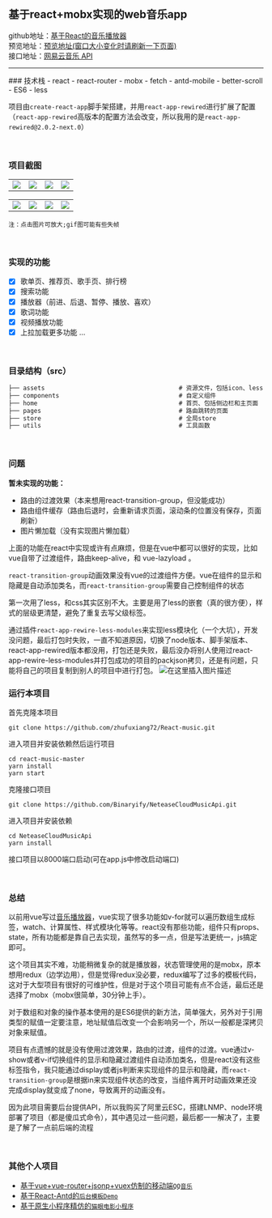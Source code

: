 ## 基于react+mobx实现的web音乐app

github地址：[基于React的音乐播放器](https://github.com/zhangZhiHao1996/react-music-master)  
预览地址：[预览地址(窗口大小变化时请刷新一下页面)](http://47.99.130.140/react-music/#/find)  
接口地址：[网易云音乐 API](https://github.com/Binaryify/NeteaseCloudMusicApi)
<hr/>
### 技术栈
 - react 
 - react-router
 - mobx
 - fetch
 - antd-mobile
 - better-scroll
 - ES6
 - less

项目由`create-react-app`脚手架搭建，并用`react-app-rewired`进行扩展了配置（`react-app-rewired`高版本的配置方法会改变，所以我用的是`react-app-rewired@2.0.2-next.0`）

<br/>

### 项目截图
<table>
	 <tr>
        <td><img src='https://img-blog.csdnimg.cn/20190308124144379.gif'></img></td>
        <td><img src='https://img-blog.csdnimg.cn/20190308124247852.gif'></img></td>
        <td><img src='https://img-blog.csdnimg.cn/20190308134737187.gif'></img></td>
         <td><img src='https://img-blog.csdnimg.cn/20190308134901875.gif'></img></td>
    </tr>
</table>
<table>
	 <tr>
        <td><img src='https://img-blog.csdnimg.cn/2019030813592034.png'></img></td>
        <td><img src='https://img-blog.csdnimg.cn/20190308140452717.gif'></img></td>
        <td><img src='https://img-blog.csdnimg.cn/20190308141114131.gif'></img></td>
        <td><img src='https://img-blog.csdnimg.cn/20190308140526928.gif'></img></td>
    </tr>
</table>

`注：点击图片可放大;gif图可能有些失帧`

<br/>


### 实现的功能
- [x] 歌单页、推荐页、歌手页、排行榜
- [x] 搜索功能
- [x] 播放器（前进、后退、暂停、播放、喜欢）
- [x] 歌词功能
- [x] 视频播放功能
- [x] 上拉加载更多功能
 ...
<br/>

### 目录结构（src）

```javascript
├── assets                                     # 资源文件，包括icon、less公共文件                     
├── components                                 # 自定义组件
├── home                                       # 首页、包括侧边栏和主页面
├── pages                                      # 路由跳转的页面
├── store                                      # 全局store
├── utils                                      # 工具函数                          
```

<br/>

### 问题
**暂未实现的功能：**
 - 路由的过渡效果（本来想用react-transition-group，但没能成功）
 - 路由组件缓存（路由后退时，会重新请求页面，滚动条的位置没有保存，页面刷新）  
 - 图片懒加载（没有实现图片懒加载）

上面的功能在react中实现或许有点麻烦，但是在vue中都可以很好的实现，比如vue自带了过渡组件，路由keep-alive，和 vue-lazyload 。

`react-transition-group`动画效果没有vue的过渡组件方便。vue在组件的显示和隐藏是自动添加类名，而`react-transition-group`需要自己控制组件的状态

第一次用了less，和css其实区别不大。主要是用了less的嵌套（真的很方便），样式的层级更清楚，避免了重复去写父级标签。

通过插件`react-app-rewire-less-modules`来实现less模块化（一个大坑），开发没问题，最后打包时失败，一直不知道原因，切换了node版本、脚手架版本、react-app-rewired版本都没用，打包还是失败，最后没办将别人使用过react-app-rewire-less-modules并打包成功的项目的packjson拷贝，还是有问题，只能将自己的项目复制到别人的项目中进行打包。
![在这里插入图片描述](https://img-blog.csdnimg.cn/20190308112858285.png?x-oss-process=image/watermark,type_ZmFuZ3poZW5naGVpdGk,shadow_10,text_aHR0cHM6Ly9ibG9nLmNzZG4ubmV0L3FxXzM3ODYwOTMw,size_16,color_FFFFFF,t_70)
<br/>


### 运行本项目
首先克隆本项目

```shell
git clone https://github.com/zhufuxiang72/React-music.git
```

进入项目并安装依赖然后运行项目

```shell
cd react-music-master
yarn install 
yarn start
```

克隆接口项目

```shell
git clone https://github.com/Binaryify/NeteaseCloudMusicApi.git
```

进入项目并安装依赖

```
cd NeteaseCloudMusicApi
yarn install 
```

接口项目以8000端口启动(可在app.js中修改启动端口)


<br/>


### 总结

以前用vue写过[音乐播放器](https://github.com/zhangZhiHao1996/vue-music-master)，vue实现了很多功能如v-for就可以遍历数组生成标签，watch、计算属性、样式模块化等等。react没有那些功能，组件只有props、state，所有功能都是靠自己去实现，虽然写的多一点，但是写法更统一，js搞定即可。

这个项目其实不难，功能稍微复杂的就是播放器，状态管理使用的是mobx，原本想用redux（边学边用），但是觉得redux没必要，redux编写了过多的模板代码，这对于大型项目有很好的可维护性，但是对于这个项目可能有点不合适，最后还是选择了mobx（mobx很简单，30分钟上手）。

对于数组和对象的操作基本使用的是ES6提供的新方法，简单强大，另外对于引用类型的赋值一定要注意，地址赋值后改变一个会影响另一个，所以一般都是深拷贝对象来赋值。

项目有点遗憾的就是没有使用过渡效果，路由的过渡，组件的过渡。vue通过v-show或者v-if切换组件的显示和隐藏过渡组件自动添加类名，但是react没有这些标签指令，我只能通过display或者js判断来实现组件的显示和隐藏，而`react-transition-group`是根据in来实现组件状态的改变，当组件离开时动画效果还没完成display就变成了none，导致离开的动画没有。

因为此项目需要后台提供API，所以我购买了阿里云ESC，搭建LNMP、node环境部署了项目（都是傻瓜式命令），其中遇见过一些问题，最后都一一解决了，主要是了解了一点前后端的流程

<br/>

### 其他个人项目

- [基于vue+vue-router+jsonp+vuex仿制的移动端`QQ音乐`](https://github.com/zhangZhiHao1996/vue-music-master)
- [基于React-Antd的`后台模板Demo`](https://github.com/zhangZhiHao1996/react-admin-master)
- [基于原生小程序精仿的`猫眼电影小程序`](https://github.com/zhangZhiHao1996/weapp-movie-master)

<br/>
